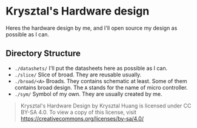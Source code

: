 # Krysztal's Hardware design

Heres the hardware design by me, and I'll open source my design as possible as I can.

## Directory Structure

- `./datashets/` I'll put the datasheets here as possible as I can.
- `./slice/` Slice of broad. They are reusable usually.
- `./broad/<A>` Broads. They contains schematic at least. Some of them contains broad design. The `A` stands for the name of micro controller.
- `./sym/` Symbol of my own. They are usually created by me.

> Krysztal's Hardware Design by Krysztal Huang is licensed under CC BY-SA 4.0. To view a copy of this license, visit https://creativecommons.org/licenses/by-sa/4.0/
